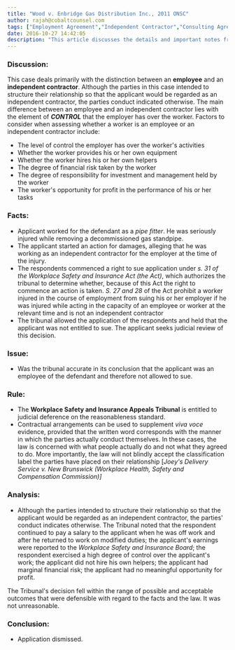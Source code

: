 ```yaml
---
title: "Wood v. Enbridge Gas Distribution Inc., 2011 ONSC"
author: rajah@cobaltcounsel.com
tags: ["Employment Agreement","Independent Contractor","Consulting Agreement","Rajah"]
date: 2016-10-27 14:42:05
description: "This article discusses the details and important notes from the Wood v. Enbridge Gas Distribution Inc. case."
---
```


### Discussion:

This case deals primarily with the distinction between an **employee** and an **independent contractor**. Although the parties in this case intended to structure their relationship so that the applicant would be regarded as an independent contractor, the parties conduct indicated otherwise. The main difference between an employee and an independent contractor lies with the element of ***CONTROL*** that the employer has over the worker. Factors to consider when assessing whether a worker is an employee or an independent contractor include:

- The level of control the employer has over the worker's activities
- Whether the worker provides his or her own equipment
- Whether the worker hires his or her own helpers
- The degree of financial risk taken by the worker
- The degree of responsibility for investment and management held by the worker
- The worker's opportunity for profit in the performance of his or her tasks

### Facts:

- Applicant worked for the defendant as a *pipe fitter*. He was seriously injured while removing a decommissioned gas standpipe.
- The applicant started an action for damages, alleging that he was working as an independent contractor for the employer at the time of the injury.
- The respondents commenced a right to sue application under *s. 31 of the Workplace Safety and Insurance Act (the Act)*, which authorizes the tribunal to determine whether, because of this Act the right to commence an action is taken. *S. 27 and 28* of the Act prohibit a worker injured in the course of employment from suing his or her employer if he was injured while acting in the capacity of an employee or worker at the relevant time and is not an independent contractor
- The tribunal allowed the application of the respondents and held that the applicant was not entitled to sue. The applicant seeks judicial review of this decision.

### Issue:

- Was the tribunal accurate in its conclusion that the applicant was an employee of the defendant and therefore not allowed to sue.

### Rule:

- The **Workplace Safety and Insurance Appeals Tribunal** is entitled to judicial deference on the reasonableness standard.
- Contractual arrangements can be used to supplement *viva voce* evidence, provided that the written word corresponds with the manner in which the parties actually conduct themselves. In these cases, the law is concerned with what people actually do and not what they agreed to do. More importantly, the law will not blindly accept the classification label the parties have placed on their relationship [*Joey's Delivery Service v. New Brunswick (Workplace Health, Safety and Compensation Commission)]*

### Analysis:

- Although the parties intended to structure their relationship so that the applicant would be regarded as an independent contractor, the parties' conduct indicates otherwise. The Tribunal noted that the respondent continued to pay a salary to the applicant when he was off work and after he returned to work on modified duties; the applicant's earnings were reported to the *Workplace Safety and Insurance Board*; the respondent exercised a high degree of control over the applicant's work; the applicant did not hire his own helpers; the applicant had marginal financial risk; the applicant had no meaningful opportunity for profit. 

The Tribunal's decision fell within the range of possible and acceptable outcomes that were defensible with regard to the facts and the law. It was not unreasonable.

### Conclusion:

- Application dismissed.
